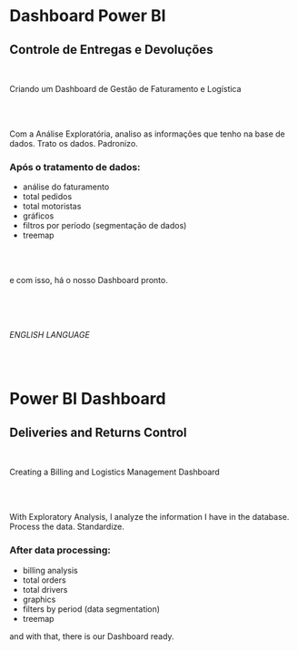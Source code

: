 <h1>Dashboard Power BI</h1>   
<h2>Controle de Entregas e Devoluções</h2>   
<br>
<p>Criando um Dashboard de Gestão de Faturamento e Logística </p>
<br>
<br>
<p>Com a Análise Exploratória, analiso as informações que tenho na base de dados.
  Trato os dados. Padronizo. </p> 
  
<h3>Após o tratamento de dados: </h3>

 - análise do faturamento
 - total pedidos
 - total motoristas
 - gráficos
 - filtros por período (segmentação de dados)
 - treemap
<br>
<br>

<p> e com isso, há o nosso Dashboard pronto. </p>

<br>
<br>
<br>

 _ENGLISH LANGUAGE_

<br>
<br>

<h1>Power BI Dashboard</h1>
<h2>Deliveries and Returns Control</h2>
<br>
<p>Creating a Billing and Logistics Management Dashboard </p>
<br>
<br>
<p>With Exploratory Analysis, I analyze the information I have in the database.
   Process the data. Standardize. </p>
  
<h3>After data processing: </h3>

 - billing analysis
 - total orders
 - total drivers
 - graphics
 - filters by period (data segmentation)
 - treemap

<p> and with that, there is our Dashboard ready.</p> 


